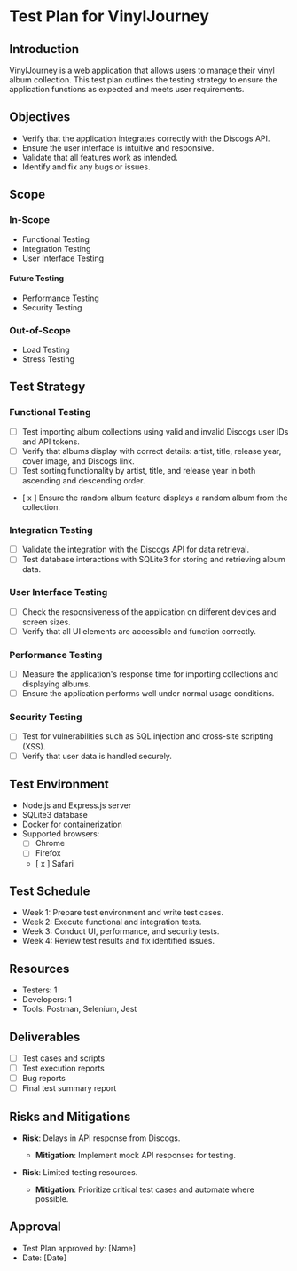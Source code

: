 # Test Plan for VinylJourney

## Introduction

VinylJourney is a web application that allows users to manage their vinyl album collection. This test plan outlines the testing strategy to ensure the application functions as expected and meets user requirements.

## Objectives

- Verify that the application integrates correctly with the Discogs API.
- Ensure the user interface is intuitive and responsive.
- Validate that all features work as intended.
- Identify and fix any bugs or issues.

## Scope

### In-Scope

- Functional Testing
- Integration Testing
- User Interface Testing

#### Future Testing
- Performance Testing
- Security Testing

### Out-of-Scope

- Load Testing
- Stress Testing

## Test Strategy

### Functional Testing

- [  ] Test importing album collections using valid and invalid Discogs user IDs and API tokens.
- [  ] Verify that albums display with correct details: artist, title, release year, cover image, and Discogs link.
- [  ] Test sorting functionality by artist, title, and release year in both ascending and descending order.
- [ x ] Ensure the random album feature displays a random album from the collection.

### Integration Testing

- [  ] Validate the integration with the Discogs API for data retrieval.
- [  ] Test database interactions with SQLite3 for storing and retrieving album data.

### User Interface Testing

- [  ] Check the responsiveness of the application on different devices and screen sizes.
- [  ] Verify that all UI elements are accessible and function correctly.

### Performance Testing

- [  ] Measure the application's response time for importing collections and displaying albums.
- [  ] Ensure the application performs well under normal usage conditions.

### Security Testing

- [  ] Test for vulnerabilities such as SQL injection and cross-site scripting (XSS).
- [  ] Verify that user data is handled securely.

## Test Environment

- Node.js and Express.js server
- SQLite3 database
- Docker for containerization
- Supported browsers:
  - [ ] Chrome
  - [ ] Firefox
  - [ x ] Safari

## Test Schedule

- Week 1: Prepare test environment and write test cases.
- Week 2: Execute functional and integration tests.
- Week 3: Conduct UI, performance, and security tests.
- Week 4: Review test results and fix identified issues.

## Resources

- Testers: 1
- Developers: 1
- Tools: Postman, Selenium, Jest

## Deliverables

- [ ] Test cases and scripts
- [ ] Test execution reports
- [ ] Bug reports
- [ ] Final test summary report

## Risks and Mitigations

- **Risk**: Delays in API response from Discogs.
  - **Mitigation**: Implement mock API responses for testing.

- **Risk**: Limited testing resources.
  - **Mitigation**: Prioritize critical test cases and automate where possible.

## Approval

- Test Plan approved by: [Name]
- Date: [Date]
